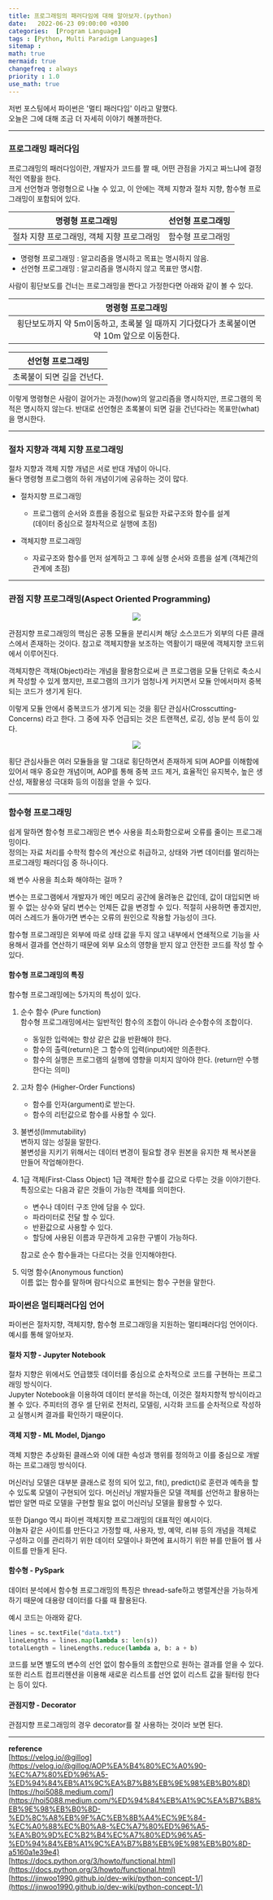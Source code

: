 ```yaml
---
title: 프로그래밍의 패러다임에 대해 알아보자.(python)
date:   2022-06-23 09:00:00 +0300
categories:  [Program Language]
tags : [Python, Multi Paradigm Languages]
sitemap :
math: true
mermaid: true
changefreq : always
priority : 1.0
use_math: true
---
```


저번 포스팅에서 파이썬은 '멀티 패러다임' 이라고 말했다.  
오늘은 그에 대해 조금 더 자세히 이야기 해볼까한다.  

--------

### 프로그래밍 패러다임  

프로그래밍의 패러다임이란, 개발자가 코드를 짤 때, 어떤 관점을 가지고 짜느냐에 결정적인 역활을 한다.  
크게 선언형과 명령형으로 나눌 수 있고, 이 안에는 객체 지향과 절차 지향, 함수형 프로그래밍이 포함되어 있다.  


| <center> 명령형 프로그래밍  </center> | <center> 선언형 프로그래밍 </center> | 
|:--------:|:--------:|
|<center> 절차 지향 프로그래밍, 객체 지향 프로그래밍</center> | <center> 함수형 프로그래밍 </center> |


* 명령형 프로그래밍 : 알고리즘을 명시하고 목표는 명시하지 않음.
* 선언형 프로그래밍 : 알고리즘을 명시하지 않고 목표만 명시함.

사람이 횡단보도를 건너는 프로그래밍을 짠다고 가정한다면 아래와 같이 볼 수 있다. 

| <center> 명령형 프로그래밍  </center> |
|:--------:|
|<center>  횡단보도까지 약 5m이동하고, 초록불 일 때까지 기다렸다가 초록불이면 약 10m 앞으로 이동한다.</center> | 


| <center> 선언형 프로그래밍 </center> | 
|:--------:|
 | <center> 초록불이 되면 길을 건넌다.  </center> |


이렇게 명령형은 사람이 걸어가는 과정(how)의 알고리즘을 명시하지만, 프로그램의 목적은 명시하지 않는다. 반대로 선언형은 초록불이 되면 길을 건넌다라는 목표만(what)을 명시한다. 


-------

### 절차 지향과 객체 지향 프로그래밍 

절차 지향과 객체 지향 개념은 서로 반대 개념이 아니다.  
둘다 명령형 프로그램의 하위 개념이기에 공유하는 것이 많다.  

* 절차지향 프로그래밍  
    * 프로그램의 순서와 흐름을 중점으로 필요한 자료구조와 함수를 설계  
    (데이터 중심으로 절차적으로 실행에 초점)

* 객체지향 프로그래밍  
    * 자료구조와 함수를 먼저 설계하고 그 후에 실행 순서와 흐름을 설계 
    (객체간의 관계에 초점)

-------  

### 관점 지향 프로그래밍(Aspect Oriented Programming)

<center><img src="../../assets/images/AOP2.png" ></center> 

관점지향 프로그래밍의 핵심은 공통 모듈을 분리시켜 해당 소스코드가 외부의 다른 클래스에서 존재하는 것이다. 참고로 객체지향을 보조하는 역활이기 때문에 객체지향 코드위에서 이루어진다.  

객체지향은 객채(Object)라는 개념을 활용함으로써 큰 프로그램을 모듈 단위로 축소시켜 작성할 수 있게 했지만, 프로그램의 크기가 엄청나게 커지면서 모듈 안에서마저 중복되는 코드가 생기게 된다.  

이렇게 모듈 안에서 중복코드가 생기게 되는 것을 횡단 관심사(Crosscutting-Concerns) 라고 한다. 그 중에 자주 언급되는 것은 트랜잭션, 로깅, 성능 분석 등이 있다.  

<center><img src="../../assets/images/AOP.png" ></center> 

횡단 관심사들은 여러 모듈들을 말 그대로 횡단하면서 존재하게 되며 AOP를 이해함에 있어서 매우 중요한 개념이며, AOP를 통해 중복 코드 제거, 효율적인 유지복수, 높은 생산성, 재활용성 극대화 등의 이점을 얻을 수 있다. 

------

### 함수형 프로그래밍 

쉽게 말하면 함수형 프로그래밍은 변수 사용을 최소화함으로써 오류를 줄이는 프로그래밍이다.  
정의는 자료 처리를 수학적 함수의 계산으로 취급하고, 상태와 가변 데이터를 멀리하는 프로그래밍 패러다임 중 하나이다. 

왜 변수 사용을 최소화 해야하는 걸까 ?  

변수는 프로그램에서 개발자가 메인 메모리 공간에 올려놓은 값인데, 값이 대입되면 바뀔 수 없는 상수와 달리 변수는 언제든 값을 변경할 수 있다. 적절히 사용하면 좋겠지만, 여러 스레드가 돌아가면 변수는 오류의 원인으로 작용할 가능성이 크다.     

함수형 프로그래밍은 외부에 따로 상태 값을 두지 않고 내부에서 연쇄적으로 기능을 사용해서 결과를 연산하기 때문에 외부 요소의 영향을 받지 않고 안전한 코드를 작성 할 수 있다. 


#### 함수형 프로그래밍의 특징  

함수형 프로그래밍에는 5가지의 특성이 있다.  

1. 순수 함수 (Pure function)   
    함수형 프로그래밍에서는 일반적인 함수의 조합이 아니라 순수함수의 조합이다.  
    * 동일한 입력에는 항상 같은 값을 반환해야 한다.  
    * 함수의 출력(return)은 그 함수의 입력(input)에만 의존한다.  
    * 함수의 실행은 프로그램의 실행에 영향을 미치지 않아야 한다. (return만 수행한다는 의미)  

2. 고차 함수 (Higher-Order Functions)  
    * 함수를 인자(argument)로 받는다.
    * 함수의 리턴값으로 함수를 사용할 수 있다.  

3. 불변성(Immutability)  
    변하지 않는 성질을 말한다.  
    불변성을 지키기 위해서는 데이터 변경이 필요할 경우 원본을 유지한 채 복사본을 만들어 작업해야한다.   

4. 1급 객체(First-Class Object) 
    1급 객체란 함수를 값으로 다루는 것을 이야기한다.  
    특징으로는 다음과 같은 것들이 가능한 객체를 의미한다.  
    * 변수나 데이터 구조 안에 담을 수 있다.  
    * 파라미터로 전달 할 수 있다.  
    * 반환값으로 사용할 수 있다.  
    * 할당에 사용된 이름과 무관하게 고유한 구별이 가능하다.  

    참고로 순수 함수들과는 다르다는 것을 인지해야한다.  

5. 익명 함수(Anonymous function)  
    이름 없는 함수를 말하며 람다식으로 표현되는 함수 구현을 말한다.  


### 파이썬은 멀티패러다임 언어  

파이썬은 절차지향, 객체지향, 함수형 프로그래밍을 지원하는 멀티패러다임 언어이다. 예시를 통해 알아보자.  

#### 절차 지향 - Jupyter Notebook  

절차 지향은 위에서도 언급했듯 데이터를 중심으로 순차적으로 코드를 구현하는 프로그래밍 방식이다.  
Jupyter Notebook을 이용하여 데이터 분석을 하는데, 이것은 절차지향적 방식이라고 볼 수 있다. 주피터의 경우 셀 단위로 전처리, 모델링, 시각화 코드를 순차적으로 작성하고 실행시켜 결과를 확인하기 때문이다.  


#### 객체 지향 - ML Model, Django  

객체 지향은 추상화된 클래스와 이에 대한 속성과 행위를 정의하고 이를 중심으로 개발하는 프로그래밍 방식이다.   

머신러닝 모델은 대부분 클래스로 정의 되어 있고, fit(), predict()로 훈련과 예측을 할 수 있도록 모델이 구현되어 있다. 머신러닝 개발자들은 모델 객체를 선언하고 활용하는 법만 알면 따로 모델을 구현할 필요 없이 머신러닝 모델을 활용할 수 있다.  

또한 Django 역시 파이썬 객체지향 프로그래밍의 대표적인 예시이다.  
야놀자 같은 사이트를 만든다고 가정할 때, 사용자, 방, 예약, 리뷰 등의 개념을 객체로 구성하고 이를 관리하기 위한 데이터 모델이나 화면에 표시하기 위한 뷰를 만들어 웹 사이트를 만들게 된다.  


#### 함수형 - PySpark  

데이터 분석에서 함수형 프로그래밍의 특징은 thread-safe하고 병렬계산을 가능하게 하기 때문에 대용량 데이터를 다룰 때 활용된다.  

예시 코드는 아래와 같다.  


```python
lines = sc.textFile("data.txt")
lineLengths = lines.map(lambda s: len(s))
totalLength = lineLengths.reduce(lambda a, b: a + b)
```

코드를 보면 별도의 변수의 선언 없이 함수들의 조합만으로 원하는 결과를 얻을 수 있다. 또한 리스트 컴프리헨션을 이용해 새로운 리스트를 선언 없이 리스트 값을 필터링 한다는 등이 있다.  


#### 관점지향 - Decorator

관점지향 프로그래밍의 경우 decorator를 잘 사용하는 것이라 보면 된다.  


---------   
**reference**    
[https://velog.io/@gillog](https://velog.io/@gillog/AOP%EA%B4%80%EC%A0%90-%EC%A7%80%ED%96%A5-%ED%94%84%EB%A1%9C%EA%B7%B8%EB%9E%98%EB%B0%8D)
[https://hoi5088.medium.com/](https://hoi5088.medium.com/%ED%94%84%EB%A1%9C%EA%B7%B8%EB%9E%98%EB%B0%8D-%ED%8C%A8%EB%9F%AC%EB%8B%A4%EC%9E%84-%EC%A0%88%EC%B0%A8-%EC%A7%80%ED%96%A5-%EA%B0%9D%EC%B2%B4%EC%A7%80%ED%96%A5-%ED%94%84%EB%A1%9C%EA%B7%B8%EB%9E%98%EB%B0%8D-a5160a1e39e4)  
[https://docs.python.org/3/howto/functional.html](https://docs.python.org/3/howto/functional.html)  
[https://jinwoo1990.github.io/dev-wiki/python-concept-1/](https://jinwoo1990.github.io/dev-wiki/python-concept-1/)





